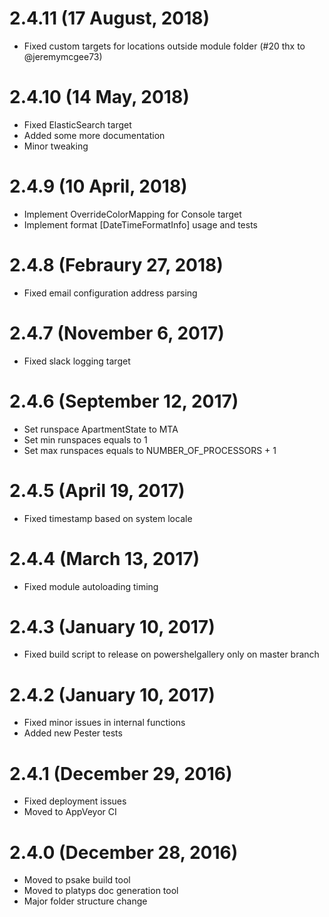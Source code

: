 # 2.4.11 (17 August, 2018)

- Fixed custom targets for locations outside module folder (#20 thx to @jeremymcgee73)

# 2.4.10 (14 May, 2018)

- Fixed ElasticSearch target
- Added some more documentation
- Minor tweaking

# 2.4.9 (10 April, 2018)

- Implement OverrideColorMapping for Console target
- Implement format [DateTimeFormatInfo] usage and tests

# 2.4.8 (Febraury 27, 2018)

- Fixed email configuration address parsing

# 2.4.7 (November 6, 2017)

- Fixed slack logging target

# 2.4.6 (September 12, 2017)

- Set runspace ApartmentState to MTA
- Set min runspaces equals to 1
- Set max runspaces equals to NUMBER_OF_PROCESSORS + 1

# 2.4.5 (April 19, 2017)

- Fixed timestamp based on system locale

# 2.4.4 (March 13, 2017)

- Fixed module autoloading timing

# 2.4.3 (January 10, 2017)

- Fixed build script to release on powershelgallery only on master branch

# 2.4.2 (January 10, 2017)

- Fixed minor issues in internal functions
- Added new Pester tests

# 2.4.1 (December 29, 2016)

- Fixed deployment issues
- Moved to AppVeyor CI

# 2.4.0 (December 28, 2016)

- Moved to psake build tool
- Moved to platyps doc generation tool
- Major folder structure change

